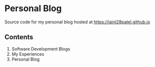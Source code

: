 # Personal Blog

Source code for my personal blog hosted at https://jainl28patel.github.io

## Contents
1. Software Development Blogs
2. My Experiences
3. Personal Blog